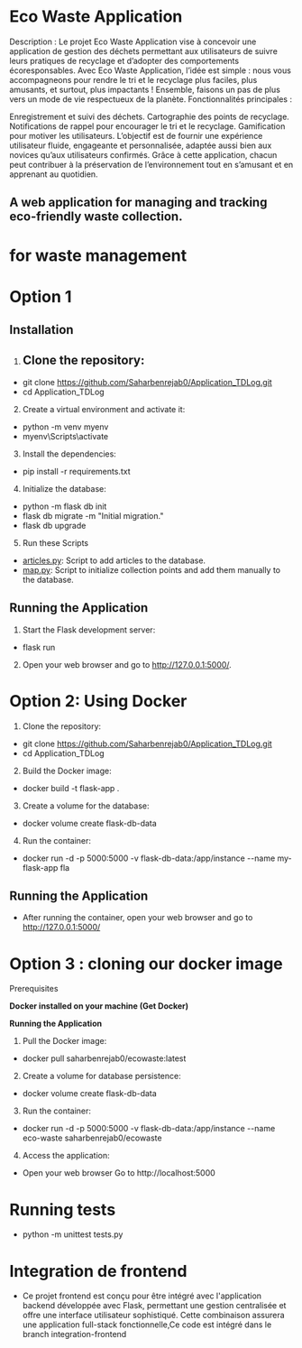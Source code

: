# Eco Waste Application
Description :
Le projet Eco Waste Application vise à concevoir une application de gestion des déchets permettant aux utilisateurs de suivre leurs pratiques de recyclage et d’adopter des comportements écoresponsables.
Avec Eco Waste Application, l’idée est simple : nous vous accompagneons  pour rendre le tri et le recyclage plus faciles, plus amusants, et surtout, plus impactants ! Ensemble, faisons un pas de plus vers un mode de vie respectueux de la planète.
Fonctionnalités principales :

Enregistrement et suivi des déchets.
Cartographie des points de recyclage.
Notifications de rappel pour encourager le tri et le recyclage.
Gamification pour motiver les utilisateurs.
L’objectif est de fournir une expérience utilisateur fluide, engageante et personnalisée, adaptée aussi bien aux novices qu’aux utilisateurs confirmés. Grâce à cette application, chacun peut contribuer à la préservation de l’environnement tout en s’amusant et en apprenant au quotidien.

## A web application for managing and tracking eco-friendly waste collection.
# for waste management
# Option 1
## Installation

1. Clone the repository:
    ---
- git clone https://github.com/Saharbenrejab0/Application_TDLog.git
- cd Application_TDLog
    

2. Create a virtual environment and activate it:
    
- python -m venv myenv
- myenv\Scripts\activate 
    

3. Install the dependencies:
    
- pip install -r requirements.txt
    


4. Initialize the database:
    
- python -m flask db init  
- flask db migrate -m "Initial migration."
- flask db upgrade
    

5. Run these Scripts

- [articles.py](http://vscodecontentref/10): Script to add articles to the database.
- [map.py](http://vscodecontentref/11): Script to initialize collection points and add them manually to the database.

## Running the Application

1. Start the Flask development server:
    
- flask run
    

2. Open your web browser and go to http://127.0.0.1:5000/.


# Option 2: Using Docker

1. Clone the repository:
- git clone https://github.com/Saharbenrejab0/Application_TDLog.git
- cd Application_TDLog

2. Build the Docker image:
- docker build -t flask-app .

3. Create a volume for the database:
- docker volume create flask-db-data

4. Run the container:
- docker run -d -p 5000:5000 -v flask-db-data:/app/instance --name my-flask-app fla
## Running the Application

- After running the container, open your web browser and go to http://127.0.0.1:5000/


# Option 3 : cloning our docker image

Prerequisites

**Docker installed on your machine (Get Docker)**

**Running the Application**

1. Pull the Docker image:

- docker pull saharbenrejab0/ecowaste:latest

2. Create a volume for database persistence:

- docker volume create flask-db-data

3. Run the container:

- docker run -d -p 5000:5000 -v flask-db-data:/app/instance --name eco-waste saharbenrejab0/ecowaste

4. Access the application:

- Open your web browser
Go to http://localhost:5000

# Running tests
- python -m unittest tests.py
# Integration de frontend 
-  Ce projet frontend est conçu pour être intégré avec l'application backend développée avec Flask, permettant une gestion centralisée et offre une interface utilisateur sophistiqué. Cette combinaison assurera une application full-stack fonctionnelle,Ce code est intégré dans le branch integration-frontend 

